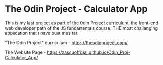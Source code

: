 # The Odin Project - Calculator App

This is my last project as part of the Odin Project curriculum, the front-end web developer path of the JS fundamentals course. THE most challanging application that I have built thus far.

"The Odin Project" curriculum - https://theodinproject.com/

The Website Page - https://zascuofficial.github.io/Odin_Proj-Calculator_App/
